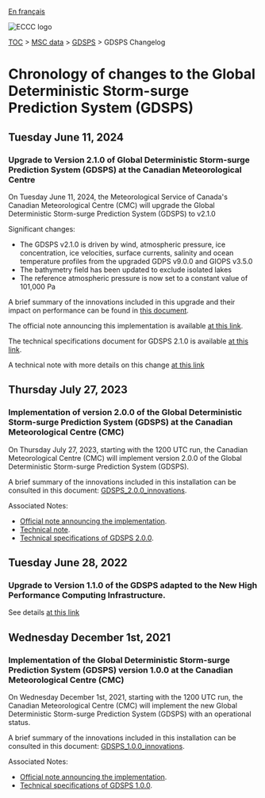 [En français](changelog_gdsps_fr.md)

![ECCC logo](../../img_eccc-logo.png)

[TOC](../../readme_en.md) > [MSC data](../readme_en.md) > [GDSPS](readme_gdsps_en.md) > GDSPS Changelog

# Chronology of changes to the Global Deterministic Storm-surge Prediction System (GDSPS)

## Tuesday June 11, 2024

### Upgrade to Version 2.1.0 of Global Deterministic Storm-surge Prediction System (GDSPS) at the Canadian Meteorological Centre

On Tuesday June 11, 2024, the Meteorological Service of Canada's Canadian Meteorological Centre (CMC) will upgrade the Global Deterministic Storm-surge Prediction System (GDSPS) to v2.1.0

Significant changes:

*  The GDSPS v2.1.0 is driven by wind, atmospheric pressure, ice concentration, ice velocities, surface currents, salinity and ocean temperature profiles from the upgraded GDPS v9.0.0 and GIOPS v3.5.0
* The bathymetry field has been updated to exclude isolated lakes
* The reference atmospheric pressure is now set to a constant value of 101,000 Pa

A brief summary of the innovations included in this upgrade and their impact on performance can be found in [this document](https://collaboration.cmc.ec.gc.ca/cmc/cmoi/product_guide/docs/fact_sheets/factsheet_gdsps-210_e.pdf).

The official note announcing this implementation is available [at this link](https://dd.meteo.gc.ca/doc/genots/2021/11/26/NOCN03_CWAO_262118___xxxxx).

The technical specifications document for GDSPS 2.1.0 is available [at this link](https://collaboration.cmc.ec.gc.ca/cmc/CMOI/product_guide/docs/tech_specifications/tech_specifications_GDSPS_2.1.0_e.pdf).

A technical note with more details on this change [at this link](https://collaboration.cmc.ec.gc.ca/cmc/cmoi/product_guide/docs/tech_notes/technote_gdsps-210_e.pdf)

## Thursday July 27, 2023

### Implementation of version 2.0.0 of the Global Deterministic Storm-surge Prediction System (GDSPS) at the Canadian Meteorological Centre (CMC)

On Thursday July 27, 2023, starting with the 1200 UTC run, the Canadian Meteorological Centre (CMC) will implement version 2.0.0 of the Global Deterministic Storm-surge Prediction System (GDSPS).

A brief summary of the innovations included in this installation can be consulted in this document: [GDSPS_2.0.0_innovations](https://collaboration.cmc.ec.gc.ca/cmc/cmoi/product_guide/docs/fact_sheets/factsheet_gdsps-200_e.pdf).

Associated Notes:

* [Official note announcing the implementation](https://dd.weather.gc.ca/doc/genots/2023/07/26/NOCN03_CWAO_261538___11180).
* [Technical note](https://collaboration.cmc.ec.gc.ca/cmc/cmoi/product_guide/docs/tech_notes/technote_gdsps-200_e.pdf).
* [Technical specifications of GDSPS 2.0.0](https://collaboration.cmc.ec.gc.ca/cmc/cmoi/product_guide/docs/tech_specifications/tech_specifications_GDSPS_2.0.0_e.pdf).

## Tuesday June 28, 2022

### Upgrade to Version 1.1.0 of the GDSPS adapted to the New High Performance Computing Infrastructure.

See details [at this link](../changelog_multisystems_en.md)

## Wednesday December 1st, 2021

### Implementation of the Global Deterministic Storm-surge Prediction System (GDSPS) version 1.0.0 at the Canadian Meteorological Centre (CMC)

On Wednesday December 1st, 2021, starting with the 1200 UTC run, the Canadian Meteorological Centre (CMC) will implement the new Global Deterministic Storm-surge Prediction System (GDSPS) with an operational status.

A brief summary of the innovations included in this installation can be consulted in this document: [GDSPS_1.0.0_innovations](https://collaboration.cmc.ec.gc.ca/cmc/cmoi/product_guide/docs/fact_sheets/factsheet_gdsps-100_e.pdf). 

Associated Notes:

* [Official note announcing the implementation](http://dd.weather.gc.ca/doc/genots/2021/11/26/NOCN03_CWAO_262118___50159).
* [Technical specifications of GDSPS 1.0.0](https://collaboration.cmc.ec.gc.ca/cmc/cmoi/product_guide/docs/tech_specifications/tech_specifications_GDSPS_1.0.0_e.pdf).

